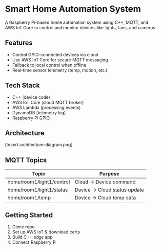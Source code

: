 # Smart Home Automation System

A Raspberry Pi-based home automation system using C++, MQTT, and AWS IoT Core to control and monitor devices like lights, fans, and cameras.

## Features
- Control GPIO-connected devices via cloud
- Use AWS IoT Core for secure MQTT messaging
- Fallback to local control when offline
- Real-time sensor telemetry (temp, motion, etc.)

## Tech Stack
- C++ (device code)
- AWS IoT Core (cloud MQTT broker)
- AWS Lambda (processing events)
- DynamoDB (telemetry log)
- Raspberry Pi GPIO

## Architecture
[Insert architecture-diagram.png]

## MQTT Topics
| Topic                       | Purpose                      |
|----------------------------|-------------------------------|
| home/room1/light1/control  | Cloud → Device command       |
| home/room1/light1/status   | Device → Cloud status update |
| home/room1/temp            | Device → Cloud temp data     |

## Getting Started
1. Clone repo
2. Set up AWS IoT & download certs
3. Build C++ edge app
4. Connect Raspberry Pi


